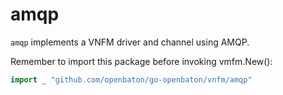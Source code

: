 # amqp

`amqp` implements a VNFM driver and channel using AMQP.

Remember to import this package before invoking vmfm.New():

```go
import _ "github.com/openbaton/go-openbaton/vnfm/amqp"
```